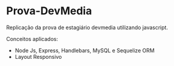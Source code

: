 # Prova-DevMedia
Replicação da prova de estagiário devmedia utilizando javascript.

Conceitos aplicados:
- Node Js, Express, Handlebars, MySQL e Sequelize ORM
- Layout Responsivo
